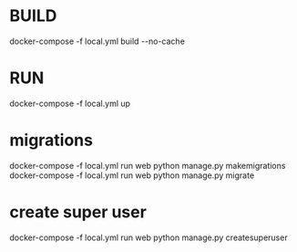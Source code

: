 # BUILD
docker-compose -f local.yml build --no-cache

# RUN
docker-compose -f local.yml up

# migrations 
docker-compose -f local.yml run web python manage.py makemigrations
docker-compose -f local.yml run web python manage.py migrate

# create super user
docker-compose -f local.yml run web python manage.py createsuperuser
